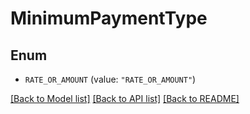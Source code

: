 # MinimumPaymentType

## Enum


* `RATE_OR_AMOUNT` (value: `"RATE_OR_AMOUNT"`)


[[Back to Model list]](../../README.md#documentation-for-models) [[Back to API list]](../../README.md#documentation-for-api-endpoints) [[Back to README]](../../README.md)


